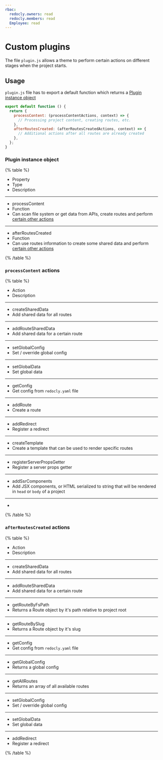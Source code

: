 ```yaml
---
rbac:
  redocly.owners: read
  redocly.members: read
  Employee: read
---
```

# Custom plugins

The file `plugin.js` allows a theme to perform certain actions on different stages when the project starts.

## Usage

`plugin.js` file has to export a default function which returns a [Plugin instance object](#plugin-instance-object)

```javascript
export default function () {
  return {
    processContent: (processContentActions, context) => {
      // Processing project content, creating routes, etc.
    },
    afterRoutesCreated: (afterRoutesCreatedActions, context) => {
      // Additional actions after all routes are already created
    },
  };
}
```

### Plugin instance object

{% table %}

- Property
- Type
- Description

---

- processContent
- Function
- Can scan file system or get data from APIs, create routes and perform [certain other actions](#processcontent-actions)

---

- afterRoutesCreated
- Function
- Can use routes information to create some shared data and perform [certain other actions](#afterroutescreated-actions)

{% /table %}

<!-- TODO: Need to review what actions should be available on each step and add an in-depth description and guide for each of them -->

### `processContent` actions

{% table %}

- Action
- Description

---

- createSharedData
- Add shared data for all routes

---

- addRouteSharedData
- Add shared data for a certain route

---

- setGlobalConfig
- Set / override global config

---

- setGlobalData
- Set global data

---

- getConfig
- Get config from `redocly.yaml` file

---

- addRoute
- Create a route

---

- addRedirect
- Register a redirect

---

- createTemplate
- Create a template that can be used to render specific routes

---

- registerServerPropsGetter
- Register a server props getter

---

- addSsrComponents
- Add JSX components, or HTML serialized to string that will be rendered in `head` or `body` of a project

---

-

{% /table %}

### `afterRoutesCreated` actions

{% table %}

- Action
- Description

---

- createSharedData
- Add shared data for all routes

---

- addRouteSharedData
- Add shared data for a certain route

---

- getRouteByFsPath
- Returns a Route object by it's path relative to project root

---

- getRouteBySlug
- Returns a Route object by it's slug

---

- getConfig
- Get config from `redocly.yaml` file

---

- getGlobalConfig
- Returns a global config

---

- getAllRoutes
- Returns an array of all available routes

---

- setGlobalConfig
- Set / override global config

---

- setGlobalData
- Set global data

---

- addRedirect
- Register a redirect

{% /table %}
